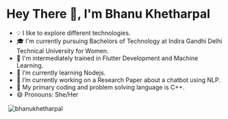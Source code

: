 # Hey There 👋, I'm Bhanu Khetharpal


- 💡  I like to explore different technologies.
- 🎓  I'm currently pursuing Bachelors of Technology at Indira Gandhi Delhi Technical University for Women.
- 🌱  I'm intermediately trained in Flutter Development and  Machine Learning.
- 🌱  I’m currently learning Nodejs.
- 🔭 I’m currently working on a Research Paper about a chatbot using NLP.
- 💬  My primary coding and problem solving language is C++.
- 😄  Pronouns: She/Her


<p>&nbsp;<img align="center" src="https://github-readme-stats.vercel.app/api?username=bhanukhetharpal&show_icons=true&locale=en" alt="bhanukhetharpal" /></p>

<!--
**bhanukhetharpal/bhanukhetharpal** is a ✨ _special_ ✨ repository because its `README.md` (this file) appears on your GitHub profile.

Here are some ideas to get you started:

- 🔭 I’m currently working on ...
- 🌱 I’m currently learning ...
- 👯 I’m looking to collaborate on ...
- 🤔 I’m looking for help with ...
- 💬 Ask me about ...
- 📫 How to reach me: ...
- 😄 Pronouns: ...
- ⚡ Fun fact: ...
-->
